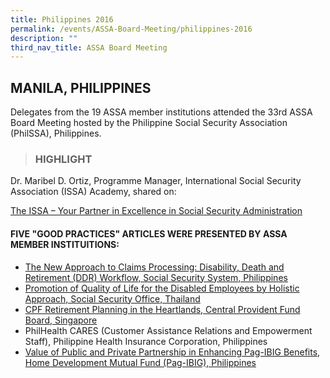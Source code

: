 ```yaml
---
title: Philippines 2016
permalink: /events/ASSA-Board-Meeting/philippines-2016
description: ""
third_nav_title: ASSA Board Meeting
---
```

## MANILA, PHILIPPINES

Delegates from the 19 ASSA member institutions attended the 33rd ASSA Board Meeting hosted by the Philippine Social Security Association (PhilSSA), Philippines.

> ### HIGHLIGHT


Dr. Maribel D. Ortiz, Programme Manager, International Social Security Association (ISSA) Academy, shared on:

[The ISSA – Your Partner in Excellence in Social Security Administration](/files/ASSA%20Board%20Meeting/Philippines%202016/The%20ISSA%20–%20Your%20Partner%20in%20Excellence%20in%20Social%20Security%20Administration.pdf)

#### FIVE "GOOD PRACTICES" ARTICLES WERE PRESENTED BY ASSA MEMBER INSTITUITIONS:

* [The New Approach to Claims Processing: Disability, Death and Retirement (DDR) Workflow, Social Security System, Philippines](/files/ASSA%20Board%20Meeting/Philippines%202016/The%20New%20Approach%20to%20Claims.pdf)
* [Promotion of Quality of Life for the Disabled Employees by Holistic Approach, Social Security Office, Thailand](/files/ASSA%20Board%20Meeting/Philippines%202016/Promotion%20of%20Quality%20of%20Life%20for%20the%20Disabled%20Employees%20by%20Holistic%20Approach.pdf)
* [CPF Retirement Planning in the Heartlands, Central Provident Fund Board, Singapore](/files/ASSA%20Board%20Meeting/Philippines%202016/CPF%20Retirement%20Planning%20in%20the%20Heartlands,%20Central%20Provident%20Fund%20Board,%20Singapore.pdf)
* PhilHealth CARES (Customer Assistance Relations and Empowerment Staff), Philippine Health Insurance Corporation, Philippines
* [Value of Public and Private Partnership in Enhancing Pag-IBIG Benefits, Home Development Mutual Fund (Pag-IBIG), Philippines](/files/ASSA%20Board%20Meeting/Philippines%202016/Value%20of%20Public%20and%20Private%20Partnership%20in%20Enhancing%20Pag-IBIG%20Benefits.pdf)